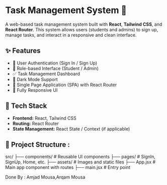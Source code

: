 # Task Management System 📝

A web-based task management system built with **React**, **Tailwind CSS**, and **React Router**. This system allows users (students and admins) to sign up, manage tasks, and interact in a responsive and clean interface.

## ✨ Features

- 🔐 User Authentication (Sign In / Sign Up)
- 👤 Role-based Interface (Student / Admin)
- ✅ Task Management Dashboard
- 🌙 Dark Mode Support
- 🧭 Single Page Application (SPA) with React Router
- 📱 Fully Responsive UI

## 🚀 Tech Stack

- **Frontend:** React, Tailwind CSS
- **Routing:** React Router
- **State Management:** React State / Context (if applicable)

## 📂 Project Structure :

src/
├── components/ # Reusable UI components
├── pages/ # SignIn, SignUp, Home, etc.
├── assets/ # Images and static files
├── App.jsx # Main app component with routes
├── main.jsx # Entry point

Done By : Amjad Mousa,Arqam Mousa
